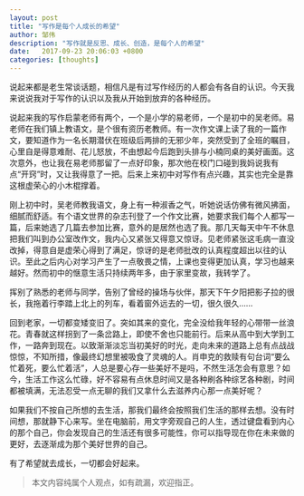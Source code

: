 ```yaml
---
layout: post
title: "写作是每个人成长的希望"
author: 邹伟
description: "写作就是反思、成长、创造，是每个人的希望"
date:   2017-09-23 20:06:03 +0800
categories: [thoughts]
---
```


说起来都是老生常谈话题，相信凡是有过写作经历的人都会有各自的认识。今天我来说说我对于写作的认识以及我从开始到放弃的各种经历。

说起来我的写作启蒙老师有两个，一个是小学的易老师，一个是初中的吴老师。易老师在我们镇上教语文，是个很有资历老教师。有一次作文课上读了我的一篇作文，要知道作为一名长期潜伏在班级后两排的无邪少年，突然受到了全班的瞩目，心里自是得意难耐、花儿怒放，不由想起今后跑到头排与小楠同桌的美好画面。这次意外，也让我在易老师那留了一点好印象，那次他在校门口碰到我妈说我有点“开窍”时，又让我得意了一把。后来上来初中对写作有点兴趣，其实也完全是靠这根虚荣心的小木棍撑着。

刚上初中时，吴老师教我语文，身上有一种淑香之气，听她说话仿佛有微风拂面，细腻而舒适。有个语文世界的杂志刊登了一个作文比赛，她要求我们每个人都写一篇，后来她选了几篇去参加比赛，意外的是居然也选了我。那几天每天中午不休息把我们叫到办公室改作文，我内心又紧张又得意又惊讶。见老师紧张这毛病一直没改掉，得意自是虚荣心得到了满足，惊讶的是老师批改的认真程度超出以往的认识。至此之后内心对学习产生了一点敬畏之情，上课也变得更加认真，学习也越来越好。然而初中的惬意生活只持续两年多，由于家里变故，我转学了。

挥别了熟悉的老师与同学，告别了曾经的操场与伙伴，那天下午夕阳把影子拉的很长，我拖着行李踏上北上的列车，看着窗外远去的一切，很久很久……

回到老家，一切都变矮变旧了。突如其来的变化，完全没给我年轻的心带带一丝浪花。青春就这样拐到了一条岔路上，即使不舍也只能前行。后来从高中到大学到工作，一路奔到现在。以致渐渐淡忘当初美好的时光，走向未来的道路上总有点战战惊惊，不知所措，像最终幻想里被吸食了灵魂的人。肖申克的救赎有句台词“要么忙着死，要么忙着活”，人总是要心存一些美好不是吗，不然生活怎会有意思？如今，生活工作这么忙碌，好不容易有点休息时间又是各种刷各种综艺各种剧，时间都被填满，无法忍受一点无聊的我们又拿什么去滋养内心那一点美好呢？

如果我们不按自己所想的去生活，那我们最终会按照我们生活的那样去想。没有时间想，那就静下心来写。坐在电脑前，用文字旁观自己的人生，透过键盘看到内心的那个自己，你会发现自己的生活还有很多可能性，你可以指导现在你在未来做的更好，去逐渐成为那个美好世界的自己。

有了希望就去成长，一切都会好起来。

> 本文内容纯属个人观点，如有疏漏，欢迎指正。
